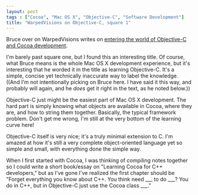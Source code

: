 ```yaml
---
layout: post
tags : ["Cocoa", "Mac OS X", "Objective-C", "Software Development"]
title: "WarpedVisions on Objective-C, square 1"
---
```

Bruce over on WarpedVisions writes on <a href="http://warpedvisions.org/2008/08/24/objective-c-square-1/"> entering the world of Objective-C and Cocoa development</a>.



I'm barely past square one, but I found this an interesting title. Of course, what Bruce means is the whole Mac OS X development experience, but it's interesting that he worded it in the title as learning Objective-C. It's a simple, concise yet technically inaccurate way to label the knowledge. ((And I'm not intentionally picking on Bruce here. I have said it this way, and probably will again, and he <em>does</em> get it right in the text, as he noted below.))



Objective-C just might be the easiest part of Mac OS X development. The hard part is simply knowing what objects are available in Cocoa, where they are, and how to string them together. Basically, the typical framework problem. Don't get me wrong, I'm still at the very bottom of the learning curve here!



Objective-C itself is very nice; it's a truly minimal extension to C. I'm amazed at how it's still a very complete object-oriented language yet so simple and small, with everything done the simple way.



When I first started with Cocoa, I was thinking of compiling notes together so I could write a short book/essay on "Learning Cocoa for C++ developers," but as I've gone I've realized the first chapter should be "Forget everything you know about C++. You think need ___ to do ___? You do in C++, but in Objective-C just use the Cocoa class ___."